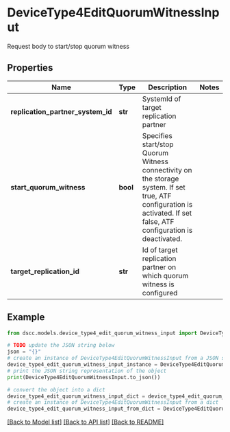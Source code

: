 # DeviceType4EditQuorumWitnessInput

Request body to start/stop quorum witness

## Properties

Name | Type | Description | Notes
------------ | ------------- | ------------- | -------------
**replication_partner_system_id** | **str** | SystemId of target replication partner | 
**start_quorum_witness** | **bool** | Specifies start/stop Quorum Witness connectivity on the storage system. If set true, ATF configuration is activated. If set false, ATF configuration is deactivated. | 
**target_replication_id** | **str** | Id of target replication partner on which quorum witness is configured | 

## Example

```python
from dscc.models.device_type4_edit_quorum_witness_input import DeviceType4EditQuorumWitnessInput

# TODO update the JSON string below
json = "{}"
# create an instance of DeviceType4EditQuorumWitnessInput from a JSON string
device_type4_edit_quorum_witness_input_instance = DeviceType4EditQuorumWitnessInput.from_json(json)
# print the JSON string representation of the object
print(DeviceType4EditQuorumWitnessInput.to_json())

# convert the object into a dict
device_type4_edit_quorum_witness_input_dict = device_type4_edit_quorum_witness_input_instance.to_dict()
# create an instance of DeviceType4EditQuorumWitnessInput from a dict
device_type4_edit_quorum_witness_input_from_dict = DeviceType4EditQuorumWitnessInput.from_dict(device_type4_edit_quorum_witness_input_dict)
```
[[Back to Model list]](../README.md#documentation-for-models) [[Back to API list]](../README.md#documentation-for-api-endpoints) [[Back to README]](../README.md)


